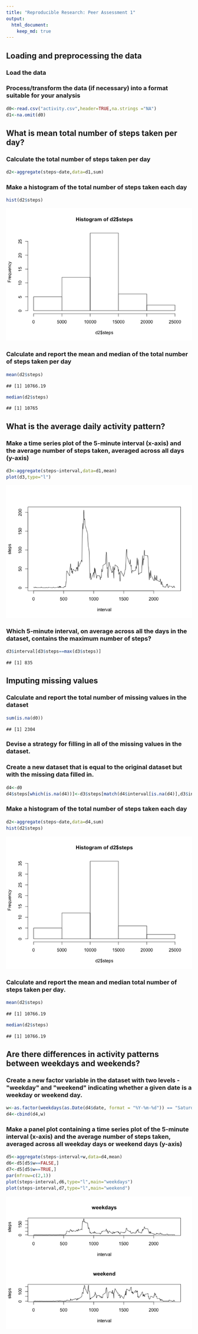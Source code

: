 ```yaml
---
title: "Reproducible Research: Peer Assessment 1"
output: 
  html_document:
    keep_md: true
---
```



## Loading and preprocessing the data

### Load the data

### Process/transform the data (if necessary) into a format suitable for your analysis


```r
d0<-read.csv("activity.csv",header=TRUE,na.strings ="NA")
d1<-na.omit(d0)
```



## What is mean total number of steps taken per day?

### Calculate the total number of steps taken per day


```r
d2<-aggregate(steps~date,data=d1,sum)
```

### Make a histogram of the total number of steps taken each day


```r
hist(d2$steps)
```

![](PA1_template_files/figure-html/unnamed-chunk-3-1.png)<!-- -->

### Calculate and report the mean and median of the total number of steps taken per day


```r
mean(d2$steps)
```

```
## [1] 10766.19
```

```r
median(d2$steps)
```

```
## [1] 10765
```

## What is the average daily activity pattern?

### Make a time series plot of the 5-minute interval (x-axis) and the average number of steps taken, averaged across all days (y-axis)


```r
d3<-aggregate(steps~interval,data=d1,mean)
plot(d3,type="l")
```

![](PA1_template_files/figure-html/unnamed-chunk-5-1.png)<!-- -->

### Which 5-minute interval, on average across all the days in the dataset, contains the maximum number of steps?


```r
d3$interval[d3$steps==max(d3$steps)]
```

```
## [1] 835
```


## Imputing missing values

### Calculate and report the total number of missing values in the dataset


```r
sum(is.na(d0))
```

```
## [1] 2304
```

### Devise a strategy for filling in all of the missing values in the dataset.

### Create a new dataset that is equal to the original dataset but with the missing data filled in.


```r
d4<-d0
d4$steps[which(is.na(d4))]<-d3$steps[match(d4$interval[is.na(d4)],d3$interval)]
```

### Make a histogram of the total number of steps taken each day


```r
d2<-aggregate(steps~date,data=d4,sum)
hist(d2$steps)
```

![](PA1_template_files/figure-html/unnamed-chunk-9-1.png)<!-- -->

### Calculate and report the mean and median total number of steps taken per day. 


```r
mean(d2$steps)
```

```
## [1] 10766.19
```

```r
median(d2$steps)
```

```
## [1] 10766.19
```

## Are there differences in activity patterns between weekdays and weekends?

### Create a new factor variable in the dataset with two levels - "weekday" and "weekend" indicating whether a given date is a weekday or weekend day.


```r
w<-as.factor(weekdays(as.Date(d4$date, format = "%Y-%m-%d")) == "Saturday" | weekdays(as.Date(d4$date, format = "%Y-%m-%d")) == "Sunday")
d4<-cbind(d4,w)
```

### Make a panel plot containing a time series plot of the 5-minute interval (x-axis) and the average number of steps taken, averaged across all weekday days or weekend days (y-axis)


```r
d5<-aggregate(steps~interval+w,data=d4,mean)
d6<-d5[d5$w==FALSE,]
d7<-d5[d5$w==TRUE,]
par(mfrow=c(2,1))
plot(steps~interval,d6,type="l",main="weekdays")
plot(steps~interval,d7,type="l",main="weekend")
```

![](PA1_template_files/figure-html/unnamed-chunk-12-1.png)<!-- -->
